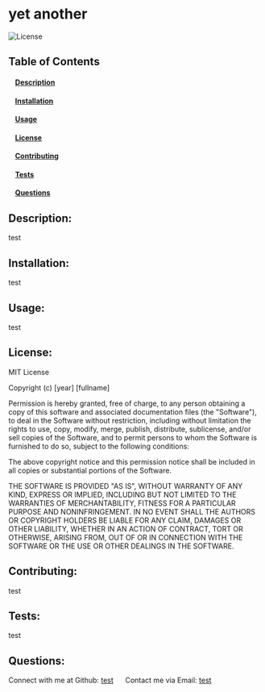 # yet another 
![License](https://img.shields.io/badge/license-MIT-green)
## Table of Contents
#### &nbsp;&nbsp;&nbsp;&nbsp;[Description](#description)
#### &nbsp;&nbsp;&nbsp;&nbsp;[Installation](#installation)
#### &nbsp;&nbsp;&nbsp;&nbsp;[Usage](#usage)
#### &nbsp;&nbsp;&nbsp;&nbsp;[License](#license)
#### &nbsp;&nbsp;&nbsp;&nbsp;[Contributing](#contributing)
#### &nbsp;&nbsp;&nbsp;&nbsp;[Tests](#tests)
#### &nbsp;&nbsp;&nbsp;&nbsp;[Questions](#questions)
    
## Description: 
test 
## Installation: 
test 
## Usage: 
test 
## License: 

MIT License

Copyright (c) [year] [fullname]

Permission is hereby granted, free of charge, to any person obtaining a copy
of this software and associated documentation files (the "Software"), to deal
in the Software without restriction, including without limitation the rights
to use, copy, modify, merge, publish, distribute, sublicense, and/or sell
copies of the Software, and to permit persons to whom the Software is
furnished to do so, subject to the following conditions:

The above copyright notice and this permission notice shall be included in all
copies or substantial portions of the Software.

THE SOFTWARE IS PROVIDED "AS IS", WITHOUT WARRANTY OF ANY KIND, EXPRESS OR
IMPLIED, INCLUDING BUT NOT LIMITED TO THE WARRANTIES OF MERCHANTABILITY,
FITNESS FOR A PARTICULAR PURPOSE AND NONINFRINGEMENT. IN NO EVENT SHALL THE
AUTHORS OR COPYRIGHT HOLDERS BE LIABLE FOR ANY CLAIM, DAMAGES OR OTHER
LIABILITY, WHETHER IN AN ACTION OF CONTRACT, TORT OR OTHERWISE, ARISING FROM,
OUT OF OR IN CONNECTION WITH THE SOFTWARE OR THE USE OR OTHER DEALINGS IN THE
SOFTWARE. 
## Contributing:
test 
## Tests: 
test 
## Questions: 
Connect with me at Github: <a href="https://github.com/test">test</a> &nbsp;&nbsp;&nbsp;&nbsp;
Contact me via Email: [test](mailto:test)
 
  
  